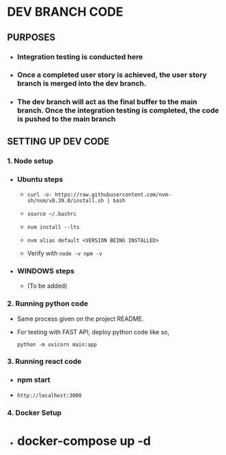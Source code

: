 # DEV BRANCH CODE

## PURPOSES

- ### Integration testing is conducted here 

- ### Once a completed user story is achieved, the user story branch is merged into the dev branch.

- ### The dev branch will act as the final buffer to the main branch. Once the integration testing is completed, the code is pushed to the main branch

## SETTING UP DEV CODE

### 1. Node setup

- ### Ubuntu steps

    - ``` curl -o- https://raw.githubusercontent.com/nvm-sh/nvm/v0.39.0/install.sh | bash ```

    -  ``` source ~/.bashrc ```

    - ``` nvm install --lts ```

    - ``` nvm alias default <VERSION BEING INSTALLED> ```

    - Verify with ``` node -v npm -v ```

- ### WINDOWS steps

    - (To be added)

### 2. Running python code

- Same process given on the project README. 

- For testing with FAST API, deploy python code like so,

   ```python -m uvicorn main:app ``` 

### 3. Running react code

- ### npm start

- ``` http://localhost:3000 ```

### 4. Docker Setup

- # docker-compose up -d



